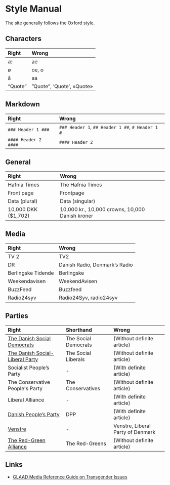 Style Manual
============
The site generally follows the Oxford style.

Characters
-------

 Right   | Wrong
:--------|:--------------------------
 æ       | ae
 ø       | oe, o
 å       | aa
 “Quote” | ”Quote”, ‘Quote’, «Quote»

Markdown
--------
 Right               | Wrong
:--------------------|:---------------
`### Header 1 ###`   | `### Header 1`, `## Header 1 ##`, `# Header 1 #`
`#### Header 2 ####` | `#### Header 2`


General
-------

 Right               | Wrong
:--------------------|:----------------
 Hafnia Times        | The Hafnia Times
 Front page          | Frontpage
 Data (plural)       | Data (singular)
 10,000 DKK ($1,702) | 10,000 kr., 10,000 crowns, 10,000 Danish kroner

Media
-----

 Right         | Wrong
:--------------|:-----------------------------
 TV 2          | TV2
 DR            | Danish Radio, Denmark’s Radio
 Berlingske Tidende | Berlingske
 Weekendavisen | WeekendAvisen
 BuzzFeed      | Buzzfeed
 Radio24syv    | Radio24Syv, radio24syv

Parties
-------
 Right                                | Shorthand            | Wrong
:-------------------------------------|:---------------------|:---------------------------------
 [The Danish Social Democrats][a]     | The Social Democrats | (Without definite article)
 [The Danish Social-Liberal Party][b] | The Social Liberals  | (Without definite article)
  Socialist People’s Party            | -                    | (With definite article)
  The Conservative People's Party     | The Conservatives    | (Without definite article)
  Liberal Alliance                    | -                    | (With definite article)
 [Danish People’s Party][o]           | DPP                  | (With definite article)
 [Venstre][v]                         | -                    | Venstre, Liberal Party of Denmark
 [The Red-Green Alliance][ø]          | The Red-Greens       | (Without definite article)

Links
------
- [GLAAD Media Reference Guide on Transgender Issues][transgender]


[transgender]: http://www.glaad.org/reference/transgender

[a]: http://socialdemokraterne.dk/default.aspx?site=english
[b]: http://www.radikale.dk/english
[o]: http://www.danskfolkeparti.dk/The_Party_Program_of_the_Danish_Peoples_Party
[v]: http://www.venstre.dk/servicemenu/english/facts-about-venstre/
[ø]: http://enhedslisten.dk/content/red-green-alliance
